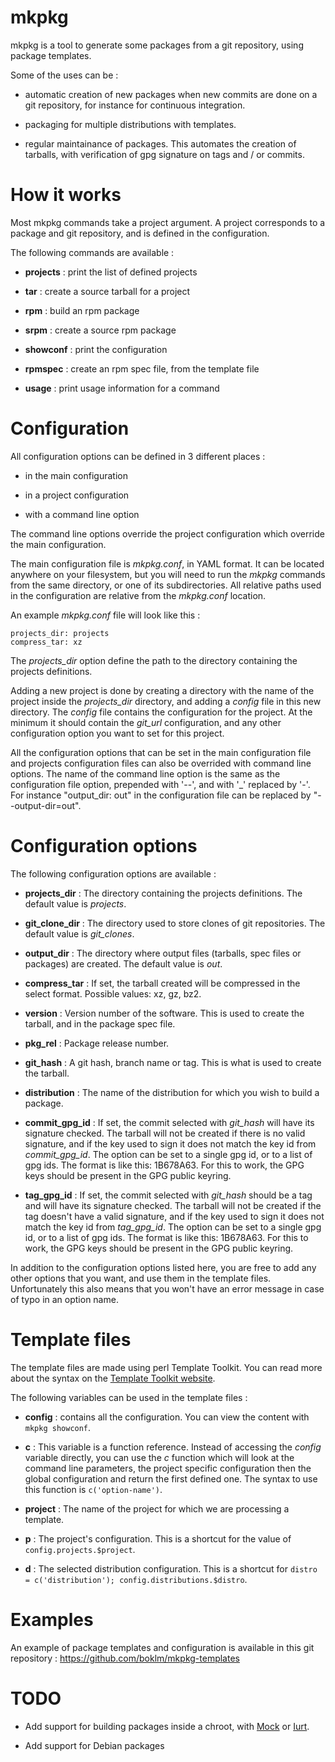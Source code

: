 mkpkg
=====

mkpkg is a tool to generate some packages from a git repository, using
package templates.

Some of the uses can be :

 - automatic creation of new packages when new commits are done on a git
   repository, for instance for continuous integration.

 - packaging for multiple distributions with templates.

 - regular maintainance of packages. This automates the creation of
   tarballs, with verification of gpg signature on tags and / or commits.


How it works
============

Most mkpkg commands take a project argument. A project corresponds to a
package and git repository, and is defined in the configuration.

The following commands are available :

 - **projects** :
        print the list of defined projects
 
 - **tar** :
        create a source tarball for a project
 
 - **rpm** :
        build an rpm package

 - **srpm** :
        create a source rpm package
 
 - **showconf** :
        print the configuration
 
 - **rpmspec** :
        create an rpm spec file, from the template file
 
 - **usage** :
        print usage information for a command


Configuration
=============

All configuration options can be defined in 3 different places :

- in the main configuration

- in a project configuration

- with a command line option

The command line options override the project configuration which
override the main configuration.

The main configuration file is *mkpkg.conf*, in YAML format. It can be
located anywhere on your filesystem, but you will need to run the
*mkpkg* commands from the same directory, or one of its subdirectories.
All relative paths used in the configuration are relative from the
*mkpkg.conf* location.

An example *mkpkg.conf* file will look like this :

```
projects_dir: projects
compress_tar: xz
```

The *projects_dir* option define the path to the directory containing
the projects definitions.

Adding a new project is done by creating a directory with the name of
the project inside the *projects_dir* directory, and adding a *config*
file in this new directory. The *config* file contains the configuration
for the project. At the minimum it should contain the *git_url*
configuration, and any other configuration option you want to set for
this project.

All the configuration options that can be set in the main configuration
file and projects configuration files can also be overrided with command
line options. The name of the command line option is the same as the
configuration file option, prepended with '--', and with '_' replaced
by '-'. For instance "output_dir: out" in the configuration file can be
replaced by "--output-dir=out".


Configuration options
=====================

The following configuration options are available :

- **projects_dir** :
        The directory containing the projects definitions. The default
        value is *projects*.

- **git_clone_dir** :
        The directory used to store clones of git repositories. The
        default value is *git_clones*.

- **output_dir** :
        The directory where output files (tarballs, spec files or
        packages) are created. The default value is *out*.

- **compress_tar** :
        If set, the tarball created will be compressed in the select
        format. Possible values: xz, gz, bz2.

- **version** :
        Version number of the software. This is used to create the
        tarball, and in the package spec file.

- **pkg_rel** :
        Package release number.

- **git_hash** :
        A git hash, branch name or tag. This is what is used to create
        the tarball.

- **distribution** :
        The name of the distribution for which you wish to build a package.

- **commit_gpg_id** :
        If set, the commit selected with *git_hash* will have its
        signature checked. The tarball will not be created if there is
        no valid signature, and if the key used to sign it does not
        match the key id from *commit_gpg_id*. The option can be set to
        a single gpg id, or to a list of gpg ids. The format is like
        this: 1B678A63. For this to work, the GPG keys should be present
        in the GPG public keyring.

- **tag_gpg_id** :
        If set, the commit selected with *git_hash* should be a tag and
        will have its signature checked. The tarball will not be created
        if the tag doesn't have a valid signature, and if the key used
        to sign it does not match the key id from *tag_gpg_id*. The
        option can be set to a single gpg id, or to a list of gpg ids.
        The format is like this: 1B678A63. For this to work, the GPG
        keys should be present in the GPG public keyring.

In addition to the configuration options listed here, you are free to
add any other options that you want, and use them in the template files.
Unfortunately this also means that you won't have an error message in
case of typo in an option name.


Template files
==============

The template files are made using perl Template Toolkit. You can read
more about the syntax on the [Template Toolkit website][perltt].

[perltt]: http://www.template-toolkit.org/

The following variables can be used in the template files :

- **config** :
        contains all the configuration. You can view the content with
        `mkpkg showconf`.

- **c** :
        This variable is a function reference. Instead of accessing the
        *config* variable directly, you can use the *c* function which
        will look at the command line parameters, the project specific
        configuration then the global configuration and return the first
        defined one. The syntax to use this function is `c('option-name')`.

- **project** :
        The name of the project for which we are processing a template.

- **p** :
        The project's configuration. This is a shortcut for the value
        of `config.projects.$project`.

- **d** :
        The selected distribution configuration. This is a shortcut for
        `distro = c('distribution'); config.distributions.$distro`.


Examples
========

An example of package templates and configuration is available in this
git repository : https://github.com/boklm/mkpkg-templates


TODO
====

- Add support for building packages inside a chroot, with [Mock][mock]
  or [Iurt][iurt].

- Add support for Debian packages

[mock]: http://fedoraproject.org/wiki/Projects/Mock
[iurt]: http://gitweb.mageia.org/software/build-system/iurt/

